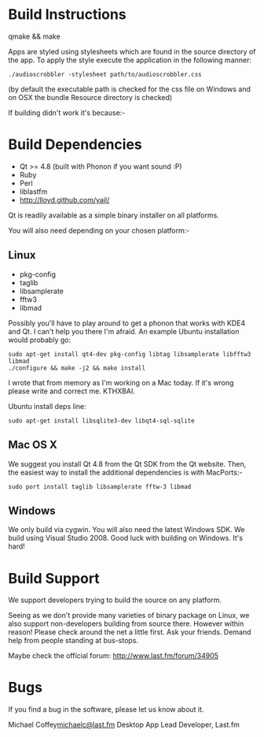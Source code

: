 Build Instructions
==================
qmake && make

Apps are styled using stylesheets which are found in the source directory
of the app. To apply the style execute the application in the following manner:
```
./audioscrobbler -stylesheet path/to/audioscrobbler.css
```
(by default the executable path is checked for the css file on Windows and on OSX 
 the bundle Resource directory is checked)

If building didn't work it's because:-


Build Dependencies
==================
* Qt >= 4.8 (built with Phonon if you want sound :P)
* Ruby
* Perl
* liblastfm
* http://lloyd.github.com/yajl/

Qt is readily available as a simple binary installer on all platforms.

You will also need depending on your chosen platform:-

Linux
-----
* pkg-config
* taglib
* libsamplerate
* fftw3
* libmad

Possibly you'll have to play around to get a phonon that works with KDE4 and 
Qt. I can't help you there I'm afraid. An example Ubuntu installation would 
probably go:

	sudo apt-get install qt4-dev pkg-config libtag libsamplerate libfftw3 libmad
	./configure && make -j2 && make install

I wrote that from memory as I'm working on a Mac today. If it's wrong please
write and correct me. KTHXBAI.

Ubuntu install deps line:
```
sudo apt-get install libsqlite3-dev libqt4-sql-sqlite
```
Mac OS X
--------
We suggest you install Qt 4.8 from the Qt SDK from the Qt website. Then, the
easiest way to install the additional dependencies is with MacPorts:-

	sudo port install taglib libsamplerate fftw-3 libmad

Windows
-------
We only build via cygwin. You will also need the latest Windows SDK. We build using Visual Studio 2008. Good luck with building on Windows. It's hard!


Build Support
=============
We support developers trying to build the source on any platform. 

Seeing as we don't provide many varieties of binary package on Linux, we also
support non-developers building from source there. However within reason!
Please check around the net a little first. Ask your friends. Demand help
from people standing at bus-stops.

Maybe check the official forum: http://www.last.fm/forum/34905


Bugs
====
If you find a bug in the software, please let us know about it.

Michael Coffey<michaelc@last.fm>
Desktop App Lead Developer, Last.fm
